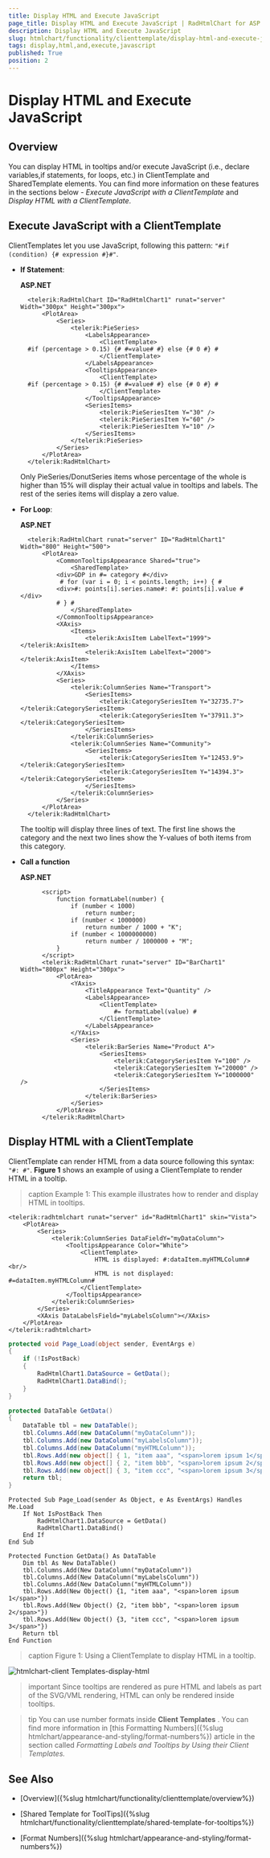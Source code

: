 ```yaml
---
title: Display HTML and Execute JavaScript
page_title: Display HTML and Execute JavaScript | RadHtmlChart for ASP.NET AJAX Documentation
description: Display HTML and Execute JavaScript
slug: htmlchart/functionality/clienttemplate/display-html-and-execute-javascript
tags: display,html,and,execute,javascript
published: True
position: 2
---
```


# Display HTML and Execute JavaScript

## Overview

You can display HTML in tooltips and/or execute JavaScript (i.e., declare variables,if statements, for loops, etc.) in ClientTemplate and SharedTemplate elements. You can find more information on these features in the sections below - *Execute JavaScript with a ClientTemplate* and *Display HTML with a ClientTemplate*.

## Execute JavaScript with a ClientTemplate

ClientTemplates let you use JavaScript, following this pattern: `"#if (condition) {# expression #}#"`.

* **If Statement**:

	**ASP.NET**
	
		<telerik:RadHtmlChart ID="RadHtmlChart1" runat="server" Width="300px" Height="300px">
			<PlotArea>
				<Series>
					<telerik:PieSeries>
						<LabelsAppearance>
							<ClientTemplate>
		#if (percentage > 0.15) {# #=value# #} else {# 0 #} #
							</ClientTemplate>
						</LabelsAppearance>
						<TooltipsAppearance>
							<ClientTemplate>
		#if (percentage > 0.15) {# #=value# #} else {# 0 #} #
							</ClientTemplate>
						</TooltipsAppearance>
						<SeriesItems>
							<telerik:PieSeriesItem Y="30" />
							<telerik:PieSeriesItem Y="60" />
							<telerik:PieSeriesItem Y="10" />
						</SeriesItems>
					</telerik:PieSeries>
				</Series>
			</PlotArea>
		</telerik:RadHtmlChart>

	Only PieSeries/DonutSeries items whose percentage of the whole is higher than 15% will display their actual value in tooltips and labels. The rest of the series items will display a zero value.

* **For Loop**:

	**ASP.NET**
			
		<telerik:RadHtmlChart runat="server" ID="RadHtmlChart1" Width="800" Height="500">
			<PlotArea>
				<CommonTooltipsAppearance Shared="true">
					<SharedTemplate>
				<div>GDP in #= category #</div>
				 # for (var i = 0; i < points.length; i++) { # 
				<div>#: points[i].series.name#: #: points[i].value #</div>
				# } #
					</SharedTemplate>
				</CommonTooltipsAppearance>
				<XAxis>
					<Items>
						<telerik:AxisItem LabelText="1999"></telerik:AxisItem>
						<telerik:AxisItem LabelText="2000"></telerik:AxisItem>
					</Items>
				</XAxis>
				<Series>
					<telerik:ColumnSeries Name="Transport">
						<SeriesItems>
							<telerik:CategorySeriesItem Y="32735.7"></telerik:CategorySeriesItem>
							<telerik:CategorySeriesItem Y="37911.3"></telerik:CategorySeriesItem>
						</SeriesItems>
					</telerik:ColumnSeries>
					<telerik:ColumnSeries Name="Community">
						<SeriesItems>
							<telerik:CategorySeriesItem Y="12453.9"></telerik:CategorySeriesItem>
							<telerik:CategorySeriesItem Y="14394.3"></telerik:CategorySeriesItem>
						</SeriesItems>
					</telerik:ColumnSeries>
				</Series>
			</PlotArea>
		</telerik:RadHtmlChart>

	The tooltip will display three lines of text. The first line shows the category and the next two lines show the Y-values of both items from this category.

* **Call a function**

	**ASP.NET**

			<script>
				function formatLabel(number) {
					if (number < 1000)
						return number;
					if (number < 1000000)
						return number / 1000 + "K";
					if (number < 1000000000)
						return number / 1000000 + "M";
				}
			</script>
			<telerik:RadHtmlChart runat="server" ID="BarChart1" Width="800px" Height="300px">
				<PlotArea>
					<YAxis>
						<TitleAppearance Text="Quantity" />
						<LabelsAppearance>
							<ClientTemplate>
								#= formatLabel(value) #
							</ClientTemplate>
						</LabelsAppearance>
					</YAxis>
					<Series>
						<telerik:BarSeries Name="Product A">
							<SeriesItems>
								<telerik:CategorySeriesItem Y="100" />
								<telerik:CategorySeriesItem Y="20000" />
								<telerik:CategorySeriesItem Y="1000000" />
							</SeriesItems>
						</telerik:BarSeries>
					</Series>
				</PlotArea>
			</telerik:RadHtmlChart>

## Display HTML with a ClientTemplate

ClientTemplate can render HTML from a data source following this syntax: `"#: #"`. **Figure 1** shows an example of using a ClientTemplate to render HTML in a tooltip.

>caption Example 1: This example illustrates how to render and display HTML in tooltips.


````ASP.NET
<telerik:radhtmlchart runat="server" id="RadHtmlChart1" skin="Vista">
	<PlotArea>
		<Series>
			<telerik:ColumnSeries DataFieldY="myDataColumn">
				<TooltipsAppearance Color="White">
					<ClientTemplate>
						HTML is displayed: #:dataItem.myHTMLColumn# <br/> 
						HTML is not displayed: #=dataItem.myHTMLColumn#
					</ClientTemplate>
				</TooltipsAppearance>
			</telerik:ColumnSeries>
		</Series>
		<XAxis DataLabelsField="myLabelsColumn"></XAxis>
	</PlotArea>
</telerik:radhtmlchart>
````
````C#
protected void Page_Load(object sender, EventArgs e)
{
	if (!IsPostBack)
	{
		RadHtmlChart1.DataSource = GetData();
		RadHtmlChart1.DataBind();
	}
}

protected DataTable GetData()
{
	DataTable tbl = new DataTable();
	tbl.Columns.Add(new DataColumn("myDataColumn"));
	tbl.Columns.Add(new DataColumn("myLabelsColumn"));
	tbl.Columns.Add(new DataColumn("myHTMLColumn"));
	tbl.Rows.Add(new object[] { 1, "item aaa", "<span>lorem ipsum 1</span>" });
	tbl.Rows.Add(new object[] { 2, "item bbb", "<span>lorem ipsum 2</span>" });
	tbl.Rows.Add(new object[] { 3, "item ccc", "<span>lorem ipsum 3</span>" });
	return tbl;
}
````
````VB
Protected Sub Page_Load(sender As Object, e As EventArgs) Handles Me.Load
	If Not IsPostBack Then
		RadHtmlChart1.DataSource = GetData()
		RadHtmlChart1.DataBind()
	End If
End Sub

Protected Function GetData() As DataTable
	Dim tbl As New DataTable()
	tbl.Columns.Add(New DataColumn("myDataColumn"))
	tbl.Columns.Add(New DataColumn("myLabelsColumn"))
	tbl.Columns.Add(New DataColumn("myHTMLColumn"))
	tbl.Rows.Add(New Object() {1, "item aaa", "<span>lorem ipsum 1</span>"})
	tbl.Rows.Add(New Object() {2, "item bbb", "<span>lorem ipsum 2</span>"})
	tbl.Rows.Add(New Object() {3, "item ccc", "<span>lorem ipsum 3</span>"})
	Return tbl
End Function
````

>caption Figure 1: Using a ClientTemplate to display HTML in a tooltip.

![htmlchart-client Templates-display-html](images/htmlchart-clientTemplates-display-html.png)

>important Since tooltips are rendered as pure HTML and labels as part of the SVG/VML rendering, HTML can only be rendered inside tooltips.

>tip You can use number formats inside **Client Templates** . You can find more information in [this Formatting Numbers]({%slug htmlchart/appearance-and-styling/format-numbers%}) article in the section called *Formatting Labels and Tooltips by Using their Client Templates.* 


## See Also

 * [Overview]({%slug htmlchart/functionality/clienttemplate/overview%})

 * [Shared Template for ToolTips]({%slug htmlchart/functionality/clienttemplate/shared-template-for-tooltips%})

 * [Format Numbers]({%slug htmlchart/appearance-and-styling/format-numbers%})
